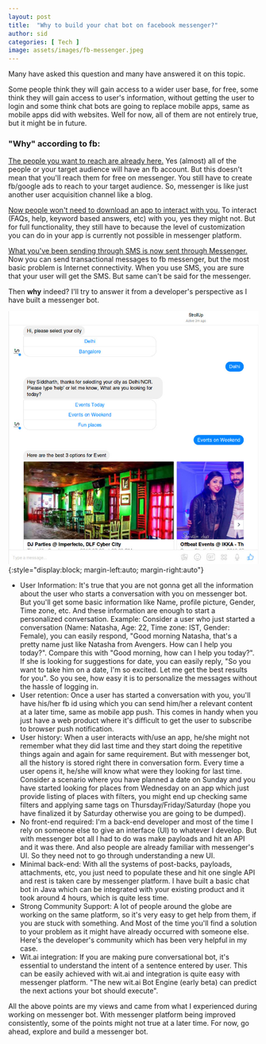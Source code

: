 ```yaml
---
layout: post
title:  "Why to build your chat bot on facebook messenger?"
author: sid
categories: [ Tech ]
image: assets/images/fb-messenger.jpeg
---
```

Many have asked this question and many have answered it on this topic. 

Some people think they will gain access to a wider user base, for free, some think they will gain access to user's information, without getting the user to login and some think chat bots are going to replace mobile apps, same as mobile apps did with websites. Well for now, all of them are not entirely true, but it might be in future.

### "Why" according to fb:

<u>The people you want to reach are already here.</u> Yes (almost) all of the people or your target audience will have an fb account. But this doesn't mean that you'll reach them for free on messenger. You still have to create fb/google ads to reach to your target audience. So, messenger is like just another user acquisition channel like a blog.

<u>Now people won't need to download an app to interact with you.</u> To interact (FAQs, help, keyword based answers, etc) with you, yes they might not. But for full functionality, they still have to because the level of customization you can do in your app is currently not possible in messenger platform.

<u>What you've been sending through SMS is now sent through Messenger.</u> Now you can send transactional messages to fb messenger, but the most basic problem is Internet connectivity. When you use SMS, you are sure that your user will get the SMS. But same can't be said for the messenger.

Then **why** indeed? I'll try to answer it from a developer's perspective as I have built a messenger bot.

![placeholder](/assets/images/strollup-chatbot.jpeg){:style="display:block; margin-left:auto; margin-right:auto"}

* User Information: It's true that you are not gonna get all the information about the user who starts a conversation with you on messenger bot. But you'll get some basic information like Name, profile picture, Gender, Time zone, etc. And these information are enough to start a personalized conversation. Example: Consider a user who just started a conversation (Name: Natasha, Age: 22, Time zone: IST, Gender: Female), you can easily respond, "Good morning Natasha, that's a pretty name just like Natasha from Avengers. How can I help you today?". Compare this with "Good morning, how can I help you today?". If she is looking for suggestions for date, you can easily reply, "So you want to take him on a date, I'm so excited. Let me get the best results for you". So you see, how easy it is to personalize the messages without the hassle of logging in.
* User retention: Once a user has started a conversation with you, you'll have his/her fb id using which you can send him/her a relevant content at a later time, same as mobile app push. This comes in handy when you just have a web product where it's difficult to get the user to subscribe to browser push notification.
* User history: When a user interacts with/use an app, he/she might not remember what they did last time and they start doing the repetitive things again and again for same requirement. But with messenger bot, all the history is stored right there in conversation form. Every time a user opens it, he/she will know what were they looking for last time. Consider a scenario where you have planned a date on Sunday and you have started looking for places from Wednesday on an app which just provide listing of places with filters, you might end up checking same filters and applying same tags on Thursday/Friday/Saturday (hope you have finalized it by Saturday otherwise you are going to be dumped).
* No front-end required: I'm a back-end developer and most of the time I rely on someone else to give an interface (UI) to whatever I develop. But with messenger bot all I had to do was make payloads and hit an API and it was there. And also people are already familiar with messenger's UI. So they need not to go through understanding a new UI.
* Minimal back-end: With all the systems of post-backs, payloads, attachments, etc, you just need to populate these and hit one single API and rest is taken care by messenger platform. I have built a basic chat bot in Java which can be integrated with your existing product and it took around 4 hours, which is quite less time.
* Strong Community Support: A lot of people around the globe are working on the same platform, so it's very easy to get help from them, if you are stuck with something. And Most of the time you'll find a solution to your problem as it might have already occurred with someone else. Here's the developer's community which has been very helpful in my case.
* Wit.ai integration: If you are making pure conversational bot, it's essential to understand the intent of a sentence entered by user. This can be easily achieved with wit.ai and integration is quite easy with messenger platform. "The new wit.ai Bot Engine (early beta) can predict the next actions your bot should execute".

All the above points are my views and came from what I experienced during working on messenger bot. With messenger platform being improved consistently, some of the points might not true at a later time. For now, go ahead, explore and build a messenger bot.